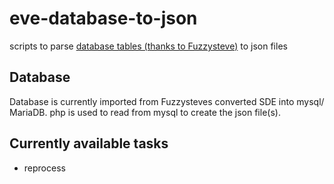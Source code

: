# eve-database-to-json
scripts to parse [database tables (thanks to Fuzzysteve)](https://www.fuzzwork.co.uk/dump/) to json files

## Database
Database is currently imported from Fuzzysteves converted SDE into mysql/ MariaDB. php is used to read from mysql to create the json file(s).

## Currently available tasks
- reprocess
